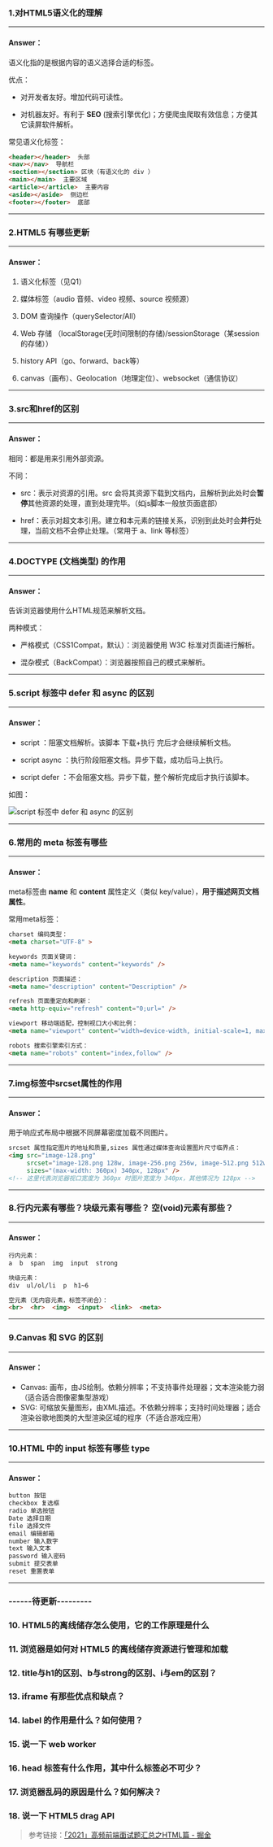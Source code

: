 >

### 1.对HTML5语义化的理解

---

#### Answer：

语义化指的是根据内容的语义选择合适的标签。 

优点：  
- 对开发者友好。增加代码可读性。  

- 对机器友好。有利于 **SEO** (搜索引擎优化)；方便爬虫爬取有效信息；方便其它读屏软件解析。  

常见语义化标签：

```html
<header></header>  头部
<nav></nav>  导航栏
<section></section> 区块（有语义化的 div ）
<main></main>  主要区域
<article></article>  主要内容
<aside></aside>  侧边栏
<footer></footer>  底部

```

---
### 2.HTML5 有哪些更新

---

#### Answer：

1. 语义化标签（见Q1）  

2. 媒体标签（audio 音频、video 视频、source 视频源）  

3. DOM 查询操作（querySelector/All）  

4. Web 存储 （localStorage(无时间限制的存储)/sessionStorage（某session的存储））

5. history API（go、forward、back等）

6. canvas（画布）、Geolocation（地理定位）、websocket（通信协议）

---

### 3.src和href的区别
---

#### Answer：

相同：都是用来引用外部资源。  

不同：
- src：表示对资源的引用。src 会将其资源下载到文档内，且解析到此处时会**暂停**其他资源的处理，直到处理完毕。（如js脚本一般放页面底部）  

- href：表示对超文本引用。建立和本元素的链接关系，识别到此处时会**并行**处理，当前文档不会停止处理。（常用于 a、link 等标签）  

---

### 4.DOCTYPE (⽂档类型) 的作用
---

#### Answer：

告诉浏览器使用什么HTML规范来解析文档。

两种模式：
- 严格模式（CSS1Compat，默认）：浏览器使用 W3C 标准对页面进行解析。  

- 混杂模式（BackCompat）：浏览器按照自己的模式来解析。  

---

### 5.script 标签中 defer 和 async 的区别
---

#### Answer：

- script ：阻塞文档解析。该脚本 下载+执行 完后才会继续解析文档。   

- script async ：执行阶段阻塞文档。异步下载，成功后马上执行。  

- script defer ：不会阻塞文档。异步下载，整个解析完成后才执行该脚本。 

如图：

![script 标签中 defer 和 async 的区别](imgs/4.png)

---

### 6.常用的 meta 标签有哪些 
---

#### Answer：

meta标签由 **name** 和 **content** 属性定义（类似 key/value），**用于描述网页文档属性**。

常用meta标签：

```html
charset 编码类型：
<meta charset="UTF-8" > 

keywords 页面关键词：
<meta name="keywords" content="keywords" /> 

description 页面描述：
<meta name="description" content="Description" /> 

refresh 页面重定向和刷新：
<meta http-equiv="refresh" content="0;url=" /> 

viewport 移动端适配，控制视口大小和比例：
<meta name="viewport" content="width=device-width, initial-scale=1, maximum-scale=1"> 

robots 搜索引擎索引方式：
<meta name="robots" content="index,follow" />
```

---
### 7.img标签中srcset属性的作用

---

#### Answer：

用于响应式布局中根据不同屏幕密度加载不同图片。 

```html
srcset 属性指定图片的地址和质量,sizes 属性通过媒体查询设置图片尺寸临界点：
<img src="image-128.png"
     srcset="image-128.png 128w, image-256.png 256w, image-512.png 512w"
     sizes="(max-width: 360px) 340px, 128px" />
<!-- 这里代表浏览器视口宽度为 360px 时图片宽度为 340px，其他情况为 128px -->
```

---
### 8.行内元素有哪些？块级元素有哪些？ 空(void)元素有那些？

---

#### Answer：

```html
行内元素：  
a  b  span  img  input  strong  

块级元素：  
div  ul/ol/li  p  h1~6  

空元素（无内容元素，标签不闭合）：  
<br>  <hr>  <img>  <input>  <link>  <meta>  
```

---

### 9.Canvas 和 SVG 的区别

---

#### Answer：

- Canvas: 画布，由JS绘制。依赖分辨率；不支持事件处理器；文本渲染能力弱（适合适合图像密集型游戏）
- SVG: 可缩放矢量图形，由XML描述。不依赖分辨率；支持时间处理器；适合渲染谷歌地图类的大型渲染区域的程序（不适合游戏应用）

---
### 10.HTML 中的 input 标签有哪些 type

---

#### Answer：

```html
button 按钮
checkbox 复选框
radio 单选按钮
Date 选择日期
file 选择文件
email 编辑邮箱
number 输入数字
text 输入文本
password 输入密码
submit 提交表单
reset 重置表单
```

---

### ------待更新---------

### 10. HTML5的离线储存怎么使用，它的工作原理是什么
### 11. 浏览器是如何对 HTML5 的离线储存资源进行管理和加载
### 12. title与h1的区别、b与strong的区别、i与em的区别？
### 13. iframe 有那些优点和缺点？
### 14. label 的作用是什么？如何使用？
### 15. 说一下 web worker
### 16. head 标签有什么作用，其中什么标签必不可少？
### 17. 浏览器乱码的原因是什么？如何解决？
### 18. 说一下 HTML5 drag API






>   参考链接：[「2021」高频前端面试题汇总之HTML篇 - 掘金](https://juejin.cn/post/6905294475539513352)

